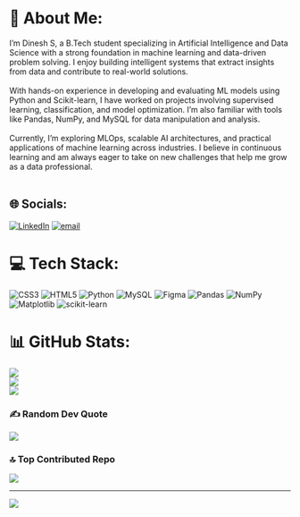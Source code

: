 # 💫 About Me:
I’m Dinesh S, a B.Tech student specializing in Artificial Intelligence and Data Science with a strong foundation in machine learning and data-driven problem solving. I enjoy building intelligent systems that extract insights from data and contribute to real-world solutions.<br><br>With hands-on experience in developing and evaluating ML models using Python and Scikit-learn, I have worked on projects involving supervised learning, classification, and model optimization. I’m also familiar with tools like Pandas, NumPy, and MySQL for data manipulation and analysis.<br><br>Currently, I’m exploring MLOps, scalable AI architectures, and practical applications of machine learning across industries. I believe in continuous learning and am always eager to take on new challenges that help me grow as a data professional.<br><br>


## 🌐 Socials:
[![LinkedIn](https://img.shields.io/badge/LinkedIn-%230077B5.svg?logo=linkedin&logoColor=white)](https://linkedin.com/in/https://www.linkedin.com/in/dinesh-s-b751a327b/) [![email](https://img.shields.io/badge/Email-D14836?logo=gmail&logoColor=white)](mailto:dineshsenthilkumar2004@gmail.com) 

# 💻 Tech Stack:
![CSS3](https://img.shields.io/badge/css3-%231572B6.svg?style=for-the-badge&logo=css3&logoColor=white) ![HTML5](https://img.shields.io/badge/html5-%23E34F26.svg?style=for-the-badge&logo=html5&logoColor=white) ![Python](https://img.shields.io/badge/python-3670A0?style=for-the-badge&logo=python&logoColor=ffdd54) ![MySQL](https://img.shields.io/badge/mysql-4479A1.svg?style=for-the-badge&logo=mysql&logoColor=white) ![Figma](https://img.shields.io/badge/figma-%23F24E1E.svg?style=for-the-badge&logo=figma&logoColor=white) ![Pandas](https://img.shields.io/badge/pandas-%23150458.svg?style=for-the-badge&logo=pandas&logoColor=white) ![NumPy](https://img.shields.io/badge/numpy-%23013243.svg?style=for-the-badge&logo=numpy&logoColor=white) ![Matplotlib](https://img.shields.io/badge/Matplotlib-%23ffffff.svg?style=for-the-badge&logo=Matplotlib&logoColor=black) ![scikit-learn](https://img.shields.io/badge/scikit--learn-%23F7931E.svg?style=for-the-badge&logo=scikit-learn&logoColor=white)
# 📊 GitHub Stats:
![](https://github-readme-stats.vercel.app/api?username=SenthilDinesh&theme=highcontrast&hide_border=false&include_all_commits=false&count_private=false)<br/>
![](https://nirzak-streak-stats.vercel.app/?user=SenthilDinesh&theme=highcontrast&hide_border=false)<br/>
![](https://github-readme-stats.vercel.app/api/top-langs/?username=SenthilDinesh&theme=highcontrast&hide_border=false&include_all_commits=false&count_private=false&layout=compact)

### ✍️ Random Dev Quote
![](https://quotes-github-readme.vercel.app/api?type=horizontal&theme=radical)

### 🔝 Top Contributed Repo
![](https://github-contributor-stats.vercel.app/api?username=SenthilDinesh&limit=5&theme=dark&combine_all_yearly_contributions=true)

---
[![](https://visitcount.itsvg.in/api?id=SenthilDinesh&icon=0&color=0)](https://visitcount.itsvg.in)

<!-- Proudly created with GPRM ( https://gprm.itsvg.in ) -->
